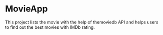 # MovieApp
This project lists the movie with the help of themoviedb API and helps users to find out the best movies with IMDb rating.
